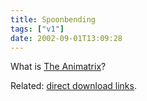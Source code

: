 ```yaml
---
title: Spoonbending
tags: ["v1"]
date: 2002-09-01T13:09:28
---
```


What is [The Animatrix][1]?

Related: [direct download links][2].

[1]: http://whatisthematrix.warnerbros.com/rl_cmp/anime_trailer_qt2.html "What Is The Matrix: The Animatrix Preview Trailer (a series of 9 anime stories set in the world of The Matrix)"
[2]: http://slashdot.org/comments.pl?sid=39030&cid=4175634 "Slashdot.org: direct download links for The Animatrix trailer"
